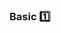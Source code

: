 <div id="title">

### Basic :one:

</div>

<div id="body">

<include src="nounsAndVerbsAsNames/container-index.md" boilerplate />
<include src="useStandardWords/container-index.md" boilerplate />

</div>

<div id="extras">
</div>